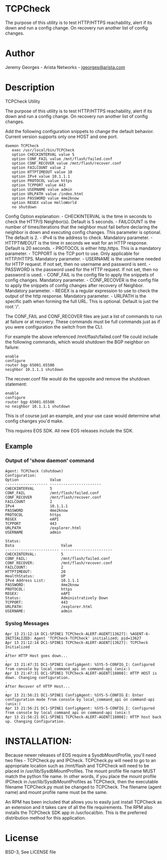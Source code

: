 # TCPCheck 

The purpose of this utility is to test HTTP/HTTPS reachability, alert if its down and
run a config change. On recovery run another list of config changes.

# Author
Jeremy Georges - Arista Networks   - jgeorges@arista.com

# Description
TCPCheck Utility


The purpose of this utility is to test HTTP/HTTPS reachability, alert if its down and
run a config change. On recovery run another list of config changes.

Add the following configuration snippets to change the default behavior.  Current version supports only
one HOST and one port.


```
daemon TCPCheck
   exec /usr/local/bin/TCPCheck
   option CHECKINTERVAL value 5
   option CONF_FAIL value /mnt/flash/failed.conf
   option CONF_RECOVER value /mnt/flash/recover.conf
   option FAILCOUNT value 2
   option HTTPTIMEOUT value 10
   option IPv4 value 10.1.1.1
   option PROTOCOL value https
   option TCPPORT value 443
   option USERNAME value admin
   option URLPATH value /index.html
   option PASSWORD value 4me2know
   option REGEX value HelloWorld 
   no shutdown
```

Config Option explanation:
    - CHECKINTERVAL is the time in seconds to check the HTTP/S Neighbor(s). Default is 5 seconds.
    - FAILCOUNT is the number of times/iterations that the neighbor must fail before
declaring the neighbor is down and executing config changes. This parameter is optional. The default is 2.
    - IPv4 is the address to check. Mandatory parameter.
    - HTTPTIMEOUT is the time in seconds we wait for an HTTP response. Default is 20 seconds.
    - PROTOCOL is either http,https. This is a mandatory parameter.
    - TCPPORT is the TCP port to use. Only applicable for HTTP/HTTPS. Mandatory parameter.
    - USERNAME is the username needed for HTTP request. If not set,
    then no username and password is sent.
    - PASSWORD is the password used for the HTTP request. If not set, then no password
    is used.
    - CONF_FAIL is the config file to apply the snippets of config changes. Mandatory parameter.
    - CONF_RECOVER is the config file to apply the snippets of config changes
    after recovery of Neighbor. Mandatory parameter.
    - REGEX is a regular expression to use to check the output of the http response. Mandatory parameter.
    - URLPATH is the specific path when forming the full URL. This is optional. Default is just the root '/'.


The CONF_FAIL and CONF_RECOVER files are just a list of commands to run at failure or at recovery. These commands
must be full commands just as if you were configuration the switch from the CLI.

For example the above referenced /mnt/flash/failed.conf file could include the following commands, which would
shutdown the BGP neighbor on failure:

```
enable
configure
router bgp 65001.65500
neighbor 10.1.1.1 shutdown
```

The recover.conf file would do the opposite and remove the shutdown statement:

```
enable
configure
router bgp 65001.65500
no neighbor 10.1.1.1 shutdown
```

This is of course just an example, and your use case would determine what config changes you'd make.


This requires EOS SDK.
All new EOS releases include the SDK.

## Example

### Output of 'show daemon' command
```
Agent: TCPCheck (shutdown)
Configuration:
Option              Value                   
------------------- ----------------------- 
CHECKINTERVAL       5                       
CONF_FAIL           /mnt/flash/failed.conf  
CONF_RECOVER        /mnt/flash/recover.conf 
FAILCOUNT           2                       
IPv4                10.1.1.1                
PASSWORD            4me2know                
PROTOCOL            https                   
REGEX               eAPI                    
TCPPORT             443                     
URLPATH             /explorer.html          
USERNAME            admin                   

Status:
Data                     Value                   
------------------------ ----------------------- 
CHECKINTERVAL:           5                       
CONF_FAIL:               /mnt/flash/failed.conf  
CONF_RECOVER:            /mnt/flash/recover.conf 
FAILCOUNT:               2                       
HTTPTIMEOUT:             20                      
HealthStatus:            UP                      
IPv4 Address List:       10.1.1.1                
PASSWORD:                4me2know                
PROTOCOL:                https                   
REGEX:                   eAPI                    
Status:                  Administratively Down   
TCPPORT:                 443                     
URLPATH:                 /explorer.html          
USERNAME:                admin    
```

### Syslog Messages
```
Apr 13 21:12:14 DC1-SPINE1 TCPCheck-ALERT-AGENT[13627]: %AGENT-6-INITIALIZED: Agent 'TCPCheck-TCPCheck' initialized; pid=13627
Apr 13 21:12:14 DC1-SPINE1 TCPCheck-ALERT-AGENT[13627]: TCPCheck Initialized
.
After HTTP Host goes down...
.
Apr 13 21:47:31 DC1-SPINE1 ConfigAgent: %SYS-5-CONFIG_I: Configured from console by local_command_api on command-api (unix:)
Apr 13 21:47:31 DC1-SPINE1 TCPCheck-ALERT-AGENT[18008]: HTTP HOST is down. Changing configuration.
.
After Recover of HTTP Host...
.
Apr 13 21:56:21 DC1-SPINE1 ConfigAgent: %SYS-5-CONFIG_E: Enter configuration mode from console by local_command_api on command-api (unix:)
Apr 13 21:56:21 DC1-SPINE1 ConfigAgent: %SYS-5-CONFIG_I: Configured from console by local_command_api on command-api (unix:)
Apr 13 21:56:21 DC1-SPINE1 TCPCheck-ALERT-AGENT[18008]: HTTP host back up. Changing Configuration.
```



# INSTALLATION:
Because newer releases of EOS require a SysdbMountProfile, you'll need two files - TCPCheck.py and IPCheck.
TCPCheck.py will need to go to an appropriate location such as /mnt/flash and TCPCheck will need to be placed in 
/usr/lib/SysdbMountProfiles. The mount profile file name MUST match the python file name. In other words, if 
you place the mount profile IPCheck in /usr/lib/SysdbMountProfiles as TCPCheck, then the executable filename TCPCheck.py 
must be changed to TCPCheck. The filename (agent name) and mount profile name must be the same.

An RPM has been included that allows you to easily just install TCPCheck as an extension and it takes care of all
the file requirements. The RPM also installs the TCPCheck SDK app in /usr/local/bin. This is the preferred distribution 
method for this application.



License
=======
BSD-3, See LICENSE file
